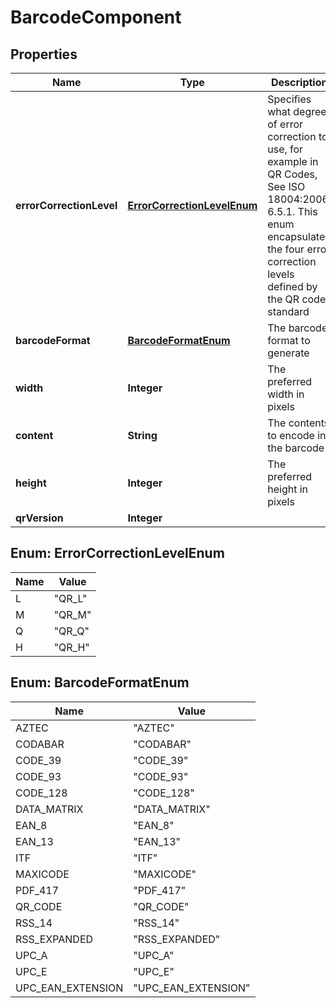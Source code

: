 
# BarcodeComponent

## Properties
Name | Type | Description | Notes
------------ | ------------- | ------------- | -------------
**errorCorrectionLevel** | [**ErrorCorrectionLevelEnum**](#ErrorCorrectionLevelEnum) | Specifies what degree of error correction to use, for example in QR Codes, See ISO 18004:2006, 6.5.1. This enum encapsulates the four error correction levels defined by the QR code standard |  [optional]
**barcodeFormat** | [**BarcodeFormatEnum**](#BarcodeFormatEnum) | The barcode format to generate | 
**width** | **Integer** | The preferred width in pixels | 
**content** | **String** | The contents to encode in the barcode | 
**height** | **Integer** | The preferred height in pixels | 
**qrVersion** | **Integer** |  |  [optional]


<a name="ErrorCorrectionLevelEnum"></a>
## Enum: ErrorCorrectionLevelEnum
Name | Value
---- | -----
L | &quot;QR_L&quot;
M | &quot;QR_M&quot;
Q | &quot;QR_Q&quot;
H | &quot;QR_H&quot;


<a name="BarcodeFormatEnum"></a>
## Enum: BarcodeFormatEnum
Name | Value
---- | -----
AZTEC | &quot;AZTEC&quot;
CODABAR | &quot;CODABAR&quot;
CODE_39 | &quot;CODE_39&quot;
CODE_93 | &quot;CODE_93&quot;
CODE_128 | &quot;CODE_128&quot;
DATA_MATRIX | &quot;DATA_MATRIX&quot;
EAN_8 | &quot;EAN_8&quot;
EAN_13 | &quot;EAN_13&quot;
ITF | &quot;ITF&quot;
MAXICODE | &quot;MAXICODE&quot;
PDF_417 | &quot;PDF_417&quot;
QR_CODE | &quot;QR_CODE&quot;
RSS_14 | &quot;RSS_14&quot;
RSS_EXPANDED | &quot;RSS_EXPANDED&quot;
UPC_A | &quot;UPC_A&quot;
UPC_E | &quot;UPC_E&quot;
UPC_EAN_EXTENSION | &quot;UPC_EAN_EXTENSION&quot;



